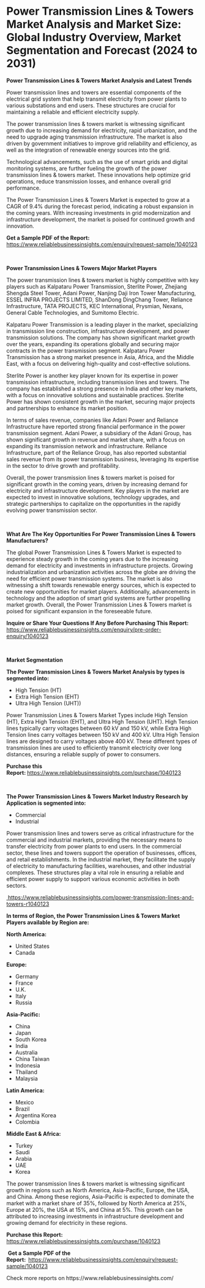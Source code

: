 <p><h1>Power Transmission Lines & Towers Market Analysis and Market Size: Global Industry Overview, Market Segmentation and Forecast (2024 to 2031)</h1></p><p><strong>Power Transmission Lines & Towers Market Analysis and Latest Trends</strong></p>
<p><p>Power transmission lines and towers are essential components of the electrical grid system that help transmit electricity from power plants to various substations and end users. These structures are crucial for maintaining a reliable and efficient electricity supply.</p><p>The power transmission lines & towers market is witnessing significant growth due to increasing demand for electricity, rapid urbanization, and the need to upgrade aging transmission infrastructure. The market is also driven by government initiatives to improve grid reliability and efficiency, as well as the integration of renewable energy sources into the grid.</p><p>Technological advancements, such as the use of smart grids and digital monitoring systems, are further fueling the growth of the power transmission lines & towers market. These innovations help optimize grid operations, reduce transmission losses, and enhance overall grid performance.</p><p>The Power Transmission Lines & Towers Market is expected to grow at a CAGR of 9.4% during the forecast period, indicating a robust expansion in the coming years. With increasing investments in grid modernization and infrastructure development, the market is poised for continued growth and innovation.</p></p>
<p><strong>Get a Sample PDF of the Report:&nbsp;</strong> <a href="https://www.reliablebusinessinsights.com/enquiry/request-sample/1040123">https://www.reliablebusinessinsights.com/enquiry/request-sample/1040123</a></p>
<p>&nbsp;</p>
<p><strong>Power Transmission Lines & Towers Major Market Players</strong></p>
<p><p>The power transmission lines & towers market is highly competitive with key players such as Kalpataru Power Transmission, Sterlite Power, Zhejiang Shengda Steel Tower, Adani Power, Nanjing Daji Iron Tower Manufacturing, ESSEL INFRA PROJECTS LIMITED, ShanDong DingChang Tower, Reliance Infrastructure, TATA PROJECTS, KEC International, Prysmian, Nexans, General Cable Technologies, and Sumitomo Electric.</p><p>Kalpataru Power Transmission is a leading player in the market, specializing in transmission line construction, infrastructure development, and power transmission solutions. The company has shown significant market growth over the years, expanding its operations globally and securing major contracts in the power transmission segment. Kalpataru Power Transmission has a strong market presence in Asia, Africa, and the Middle East, with a focus on delivering high-quality and cost-effective solutions.</p><p>Sterlite Power is another key player known for its expertise in power transmission infrastructure, including transmission lines and towers. The company has established a strong presence in India and other key markets, with a focus on innovative solutions and sustainable practices. Sterlite Power has shown consistent growth in the market, securing major projects and partnerships to enhance its market position.</p><p>In terms of sales revenue, companies like Adani Power and Reliance Infrastructure have reported strong financial performance in the power transmission segment. Adani Power, a subsidiary of the Adani Group, has shown significant growth in revenue and market share, with a focus on expanding its transmission network and infrastructure. Reliance Infrastructure, part of the Reliance Group, has also reported substantial sales revenue from its power transmission business, leveraging its expertise in the sector to drive growth and profitability.</p><p>Overall, the power transmission lines & towers market is poised for significant growth in the coming years, driven by increasing demand for electricity and infrastructure development. Key players in the market are expected to invest in innovative solutions, technology upgrades, and strategic partnerships to capitalize on the opportunities in the rapidly evolving power transmission sector.</p></p>
<p>&nbsp;</p>
<p><strong>What Are The Key Opportunities For Power Transmission Lines & Towers Manufacturers?</strong></p>
<p><p>The global Power Transmission Lines & Towers Market is expected to experience steady growth in the coming years due to the increasing demand for electricity and investments in infrastructure projects. Growing industrialization and urbanization activities across the globe are driving the need for efficient power transmission systems. The market is also witnessing a shift towards renewable energy sources, which is expected to create new opportunities for market players. Additionally, advancements in technology and the adoption of smart grid systems are further propelling market growth. Overall, the Power Transmission Lines & Towers market is poised for significant expansion in the foreseeable future.</p></p>
<p><strong>Inquire or Share Your Questions If Any Before Purchasing This Report:</strong> <a href="https://www.reliablebusinessinsights.com/enquiry/pre-order-enquiry/1040123">https://www.reliablebusinessinsights.com/enquiry/pre-order-enquiry/1040123</a></p>
<p>&nbsp;</p>
<p><strong>Market Segmentation</strong></p>
<p><strong>The Power Transmission Lines & Towers Market Analysis by types is segmented into:</strong></p>
<p><ul><li>High Tension (HT)</li><li>Extra High Tension (EHT)</li><li>Ultra High Tension (UHT))</li></ul></p>
<p><p>Power Transmission Lines & Towers Market Types include High Tension (HT), Extra High Tension (EHT), and Ultra High Tension (UHT). High Tension lines typically carry voltages between 60 kV and 150 kV, while Extra High Tension lines carry voltages between 150 kV and 400 kV. Ultra High Tension lines are designed to carry voltages above 400 kV. These different types of transmission lines are used to efficiently transmit electricity over long distances, ensuring a reliable supply of power to consumers.</p></p>
<p><strong>Purchase this Report:&nbsp;</strong><a href="https://www.reliablebusinessinsights.com/purchase/1040123">https://www.reliablebusinessinsights.com/purchase/1040123</a></p>
<p>&nbsp;</p>
<p><strong>The Power Transmission Lines & Towers Market Industry Research by Application is segmented into:</strong></p>
<p><ul><li>Commercial</li><li>Industrial</li></ul></p>
<p><p>Power transmission lines and towers serve as critical infrastructure for the commercial and industrial markets, providing the necessary means to transfer electricity from power plants to end users. In the commercial sector, these lines and towers support the operation of businesses, offices, and retail establishments. In the industrial market, they facilitate the supply of electricity to manufacturing facilities, warehouses, and other industrial complexes. These structures play a vital role in ensuring a reliable and efficient power supply to support various economic activities in both sectors.</p></p>
<p><a href="https://www.reliablebusinessinsights.com/power-transmission-lines-and-towers-r1040123">&nbsp;https://www.reliablebusinessinsights.com/power-transmission-lines-and-towers-r1040123</a></p>
<p><strong>In terms of Region, the Power Transmission Lines & Towers Market Players available by Region are:</strong></p>
<p>
    <p> <strong> North America: </strong>
        <ul>
            <li>United States</li>
            <li>Canada</li>
        </ul>
        </p> 
    <p> <strong> Europe: </strong>
        <ul>
            <li>Germany</li>
            <li>France</li>
            <li>U.K.</li>
            <li>Italy</li>
            <li>Russia</li>
        </ul>
        </p> 
    <p> <strong> Asia-Pacific: </strong>
        <ul>
            <li>China</li>
            <li>Japan</li>
            <li>South Korea</li>
            <li>India</li>
            <li>Australia</li>
            <li>China Taiwan</li>
            <li>Indonesia</li>
            <li>Thailand</li>
            <li>Malaysia</li>
        </ul>
        </p> 
    <p> <strong> Latin America: </strong>
        <ul>
            <li>Mexico</li>
            <li>Brazil</li>
            <li>Argentina Korea</li>
            <li>Colombia</li>
        </ul>
        </p> 
    <p> <strong> Middle East & Africa: </strong>
        <ul>
            <li>Turkey</li>
            <li>Saudi</li>
            <li>Arabia</li>
            <li>UAE</li>
            <li>Korea</li>
        </ul>
    </p>
    </p>
<p><p>The power transmission lines & towers market is witnessing significant growth in regions such as North America, Asia-Pacific, Europe, the USA, and China. Among these regions, Asia-Pacific is expected to dominate the market with a market share of 35%, followed by North America at 25%, Europe at 20%, the USA at 15%, and China at 5%. This growth can be attributed to increasing investments in infrastructure development and growing demand for electricity in these regions.</p></p>
<p><strong>Purchase this Report: </strong><a href="https://www.reliablebusinessinsights.com/purchase/1040123">https://www.reliablebusinessinsights.com/purchase/1040123</a></p>
<p>&nbsp;<strong>Get a Sample PDF of the Report:&nbsp;&nbsp;</strong><a href="https://www.reliablebusinessinsights.com/enquiry/request-sample/1040123">https://www.reliablebusinessinsights.com/enquiry/request-sample/1040123</a></p>
<p><strong></strong></p>
<p>Check more reports on https://www.reliablebusinessinsights.com/</p>